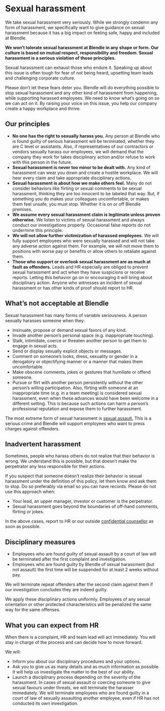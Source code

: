 # Sexual harassment

We take sexual harassment very seriously. While we strongly condemn any form of harassment, we specifically want to give guidance on sexual harassment because it has a big impact on feeling safe, happy and included at Blendle.

**We won’t tolerate sexual harassment at Blendle in any shape or form. Our culture is based on mutual respect, responsibility and freedom. Sexual harassment is a serious violation of those principles.**

Sexual harassment can exhaust those who endure it. Speaking up about this issue is often tough for fear of not being heard, upsetting team leads and challenging corporate culture.

Please don’t let these fears deter you. Blendle will do everything possible to stop sexual harassment and any other kind of harassment from happening, while supporting harassed employees. We need to know what’s going on so we can act on it. By raising your voice on this issue, you help our company create a happy workplace and thrive.

## Our principles

- **No one has the right to sexually harass you.** Any person at Blendle who is found guilty of serious harassment will be terminated, whether they are C level or assistants. Also, if representatives of our contractors or vendors sexually harass our employees, we will demand that the company they work for takes disciplinary action and/or refuse to work with this person in the future.
- **Sexual harassment is never too minor to be dealt with.** Any kind of harassment can wear you down and create a hostile workplace. We will hear every claim and take appropriate disciplinary actions.
- **Sexual harassment is about how we make others feel.** Many do not consider behaviors like flirting or sexual comments to be sexual harassment, thinking they are too innocent to be labeled that way. But, if something you do makes your colleagues uncomfortable, or makes them feel unsafe, you must stop. Whether it is on or off Blendle premises.
- **We assume every sexual harassment claim is legitimate unless proven otherwise.** We listen to victims of sexual harassment and always conduct our investigations properly. Occasional false reports do not undermine this principle.
- **We will not allow further victimization of harassed employees.** We will fully support employees who were sexually harassed and will not take any adverse action against them. For example, we will not move them to positions with worse pay or benefits or allow others to retaliate against them.
- **Those who support or overlook sexual harassment are as much at fault as offenders.** Leads and HR especially are obliged to prevent sexual harassment and act when they have suspicions or receive reports. Letting this behavior go on or encouraging it will bring about disciplinary action. Anyone who witnesses an incident of sexual harassment or has other kinds of proof should report to HR.

## What’s not acceptable at Blendle

Sexual harassment has many forms of variable seriousness. A person sexually harasses someone when they:

- Insinuate, propose or demand sexual favors of any kind.
- Invade another person’s personal space (e.g. inappropriate touching).
- Stalk, intimidate, coerce or threaten another person to get them to engage in sexual acts.
- Send or display sexually explicit objects or messages.
- Comment on someone’s looks, dress, sexuality or gender in a derogatory or objectifying manner or a manner that makes them uncomfortable.
- Make obscene comments, jokes or gestures that humiliate or offend someone.
- Pursue or flirt with another person persistently without the other person’s willing participation. Also, flirting with someone at an inappropriate time (e.g. in a team meeting) is considered sexual harassment, even when these advances would have been welcome in a different setting. This is because such actions can harm a person’s professional reputation and expose them to further harassment.

The most extreme form of sexual harassment is [sexual assault.](https://en.wikipedia.org/wiki/Sexual_assault) This is a serious crime and Blendle will support employees who want to press charges against offenders.

## Inadvertent harassment

Sometimes, people who harass others do not realize that their behavior is wrong. We understand this is possible, but that doesn’t make the perpetrator any less responsible for their actions.

If you suspect that someone doesn’t realize their behavior is sexual harassment under the definition of this policy, let them know and ask them to stop. Do so preferably via email so you can have records. Please do not use this approach when:

- Your lead, an upper manager, investor or customer is the perpetrator.
- Sexual harassment goes beyond the boundaries of off-hand comments, flirting or jokes.

In the above cases, report to HR or our outside [confidential counsellor](https://www.notion.so/ceb925ba799f4dcab14bee5af3ffc0b8) as soon as possible.

## Disciplinary measures

- Employees who are found guilty of sexual assault by a court of law will be terminated after the first complaint and investigation.
- Employees who are found guilty by Blendle of sexual harassment (but not assault) the first time will be suspended for at least 2 weeks without pay.

We will terminate repeat offenders after the second claim against them if our investigation concludes they are indeed guilty.

We apply these disciplinary actions uniformly. Employees of any sexual orientation or other protected characteristics will be penalized the same way for the same offenses.

## **What you can expect from HR**

When there is a complaint, HR and team lead will act immediately. You will stay in charge of the process and can decide how to move forward. 

We will:

- Inform you about our disciplinary procedures and your options.
- Ask you to give us as many details and as much information as possible. It will help us investigate the matter to the best of our ability.
- Launch a disciplinary process depending on the severity of the harassment. In cases of sexual assault or coercing someone to give sexual favours under threats, we will terminate the harasser immediately. We will terminate employees who are found guilty in a court of law of sexually assaulting another employee, even if HR has not conducted its own investigation.